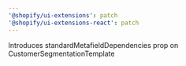 ```yaml
---
'@shopify/ui-extensions': patch
'@shopify/ui-extensions-react': patch
---
```


Introduces standardMetafieldDependencies prop on CustomerSegmentationTemplate
